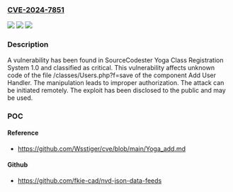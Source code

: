 ### [CVE-2024-7851](https://cve.mitre.org/cgi-bin/cvename.cgi?name=CVE-2024-7851)
![](https://img.shields.io/static/v1?label=Product&message=Yoga%20Class%20Registration%20System&color=blue)
![](https://img.shields.io/static/v1?label=Version&message=%3D%201.0%20&color=brighgreen)
![](https://img.shields.io/static/v1?label=Vulnerability&message=CWE-285%20Improper%20Authorization&color=brighgreen)

### Description

A vulnerability has been found in SourceCodester Yoga Class Registration System 1.0 and classified as critical. This vulnerability affects unknown code of the file /classes/Users.php?f=save of the component Add User Handler. The manipulation leads to improper authorization. The attack can be initiated remotely. The exploit has been disclosed to the public and may be used.

### POC

#### Reference
- https://github.com/Wsstiger/cve/blob/main/Yoga_add.md

#### Github
- https://github.com/fkie-cad/nvd-json-data-feeds

